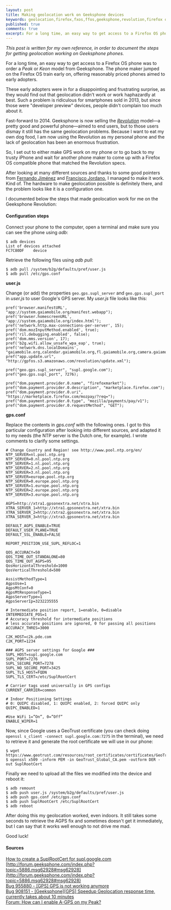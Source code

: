 ```yaml
---
layout: post
title: Making geolocation work on Geeksphone devices
keywords: geolocation,firefox,fxos,ffos,geeksphone,revolution,firefox os
published: true
comments: true
excerpt: For a long time, an easy way to get access to a Firefox OS phone was to order a Peak or Keon model from Geeksphone. The phone maker jumped on the Firefox OS train early on, offering reasonably priced phones aimed to early adopters.
---
```


*This post is written for my own reference, in order to document the steps for getting geolocation working on Geeksphone phones.*

For a long time, an easy way to get access to a Firefox OS phone was to order a *Peak* or *Keon* model from Geeksphone. The phone maker jumped on the Firefox OS train early on, offering reasonably priced phones aimed to early adopters.

These early adopters were in for a disappointing and frustrating surprise, as they would find out that geolocation didn't work or work haphazardly at best. Such a problem is ridiculous for smartphones sold in 2013, but since those were "developer preview" devices, people didn't complain too much about it.

Fast-forward to 2014. Geeksphone is now selling the [*Revolution*](http://www.geeksphone.com/#the-phone) model—a pretty good and powerful phone—aimed to end users, but to those users dismay it still has the same geolocation problems. Because I want to eat my own dog food, I am now using the Revolution as my personal phone and the lack of geolocation has been an enormous frustration.

So, I set out to either make GPS work on my phone or to go back to my trusty iPhone and wait for another phone maker to come up with a Firefox OS compatible phone that matched the Revolution specs.

After looking at many different sources and thanks to some good pointers from [Fernando Jiménez](http://twitter.com/f_jimenez) and [Francisco Jordano](http://twitter.com/mepartoconmigo), I managed to make it work. Kind of. The hardware to make geolocation possible is definitely there, and the problem looks like it is a configuration one.

I documented below the steps that made geolocation work for me on the Geeksphone Revolution:

#### Configuration steps

Connect your phone to the computer, open a terminal and make sure you can see the phone using *adb*:

    $ adb devices
    List of devices attached
    FC7C80DF	device

Retrieve the following files using *adb pull*:

    $ adb pull /system/b2g/defaults/pref/user.js
    $ adb pull /etc/gps.conf

**user.js**

Change (or add) the properties `geo.gps.supl_server` and `geo.gps.supl_port` in *user.js* to user Google's GPS server. My *user.js* file looks like this:

    pref('browser.manifestURL', "app://system.gaiamobile.org/manifest.webapp");
    pref('browser.homescreenURL', "app://system.gaiamobile.org/index.html");
    pref('network.http.max-connections-per-server', 15);
    pref('dom.mozInputMethod.enabled', true);
    pref('ril.debugging.enabled', false);
    pref('dom.mms.version', 17);
    pref('b2g.wifi.allow_unsafe_wpa_eap', true);
    pref('network.dns.localDomains', "gaiamobile.org,calendar.gaiamobile.org,fl.gaiamobile.org,camera.gaiamobile.org,communications.gaiamobile.org,gallery.gaiamobile.org,keyboard.gaiamobile.org,video.gaiamobile.org,homescreen.gaiamobile.org,wallpaper.gaiamobile.org,music.gaiamobile.org,bluetooth.gaiamobile.org,ringtones.gaiamobile.org,sms.gaiamobile.org,wappush.gaiamobile.org,email.gaiamobile.org,setringtone.gaiamobile.org,browser.gaiamobile.org,system.gaiamobile.org,clock.gaiamobile.org,settings.gaiamobile.org,pdfjs.gaiamobile.org,costcontrol.gaiamobile.org,marketplace.firefox.com.gaiamobile.org");
    pref("app.update.url", "http://gpfos.s3.amazonaws.com/revolution/update.xml");

    pref("geo.gps.supl_server", "supl.google.com");
    pref("geo.gps.supl_port", 7276);

    pref("dom.payment.provider.0.name", "firefoxmarket");
    pref("dom.payment.provider.0.description", "marketplace.firefox.com");
    pref("dom.payment.provider.0.uri", "https://marketplace.firefox.com/mozpay/?req=");
    pref("dom.payment.provider.0.type", "mozilla/payments/pay/v1");
    pref("dom.payment.provider.0.requestMethod", "GET");

**gps.conf**

Replace the contents in *gps.conf* with the following ones. I got to this particular configuration after looking into different sources, and adapted it to my needs (the NTP server is the Dutch one, for example). I wrote comments to clarify some settings.

    # Change Country and Region! see http://www.pool.ntp.org/en/
    NTP_SERVER=nl.pool.ntp.org
    NTP_SERVER=0.nl.pool.ntp.org
    NTP_SERVER=1.nl.pool.ntp.org
    NTP_SERVER=2.nl.pool.ntp.org
    NTP_SERVER=3.nl.pool.ntp.org
    NTP_SERVER=europe.pool.ntp.org
    NTP_SERVER=0.europe.pool.ntp.org
    NTP_SERVER=1.europe.pool.ntp.org
    NTP_SERVER=2.europe.pool.ntp.org
    NTP_SERVER=3.europe.pool.ntp.org

    AGPS=http://xtra1.gpsonextra.net/xtra.bin
    XTRA_SERVER_1=http://xtra1.gpsonextra.net/xtra.bin
    XTRA_SERVER_2=http://xtra2.gpsonextra.net/xtra.bin
    XTRA_SERVER_3=http://xtra3.gpsonextra.net/xtra.bin

    DEFAULT_AGPS_ENABLE=TRUE
    DEFAULT_USER_PLANE=TRUE
    DEFAULT_SSL_ENABLE=FALSE

    REPORT_POSITION_USE_SUPL_REFLOC=1

    QOS_ACCURACY=50
    QOS_TIME_OUT_STANDALONE=80
    QOS_TIME_OUT_AGPS=95
    QosHorizontalThreshold=1000
    QosVerticalThreshold=500

    AssistMethodType=1
    AgpsUse=1
    AgpsMtConf=0
    AgpsMtResponseType=1
    AgpsServerType=1
    AgpsServerIp=3232235555

    # Intermediate position report, 1=enable, 0=disable
    INTERMEDIATE_POS=1
    # Accuracy threshold for intermediate positions
    # less accurate positions are ignored, 0 for passing all positions
    ACCURACY_THRES=3000

    C2K_HOST=c2k.pde.com
    C2K_PORT=1234

    ### AGPS server settings for Google ###
    SUPL_HOST=supl.google.com
    SUPL_PORT=7276
    SUPL_SECURE_PORT=7278
    SUPL_NO_SECURE_PORT=3425
    SUPL_TLS_HOST=FQDN
    SUPL_TLS_CERT=/etc/SuplRootCert

    # Carrier tags used universally in GPS configs
    CURRENT_CARRIER=common

    # Indoor Positioning Settings
    # 0: QUIPC disabled, 1: QUIPC enabled, 2: forced QUIPC only
    QUIPC_ENABLED=1

    #Use WiFi 1=”On”, 0=”Off”
    ENABLE_WIPER=1

Now, since Google uses a GeoTrust certificate (you can check doing `openssl s_client -connect supl.google.com:7275` in the terminal), we need to retrieve it and generate the root certificate we will use in our phone:

    $ wget https://www.geotrust.com/resources/root_certificates/certificates/GeoTrust_Global_CA.pem
    $ openssl x509 -inform PEM -in GeoTrust_Global_CA.pem -outform DER -out SuplRootCert

Finally we need to upload all the files we modified into the device and reboot it:

    $ adb remount
    $ adb push user.js /system/b2g/defaults/pref/user.js
    $ adb push gps.conf /etc/gps.conf
    $ adb push SuplRootCert /etc/SuplRootCert
    $ adb reboot

After doing this my geolocation worked, even indoors. It still takes some seconds to retrieve the AGPS fix and sometimes doesn't get it immediately, but I can say that it works well enough to not drive me mad.

Good luck!

#### Sources

[How to create a SuplRootCert for supl.google.com](http://blog.cryptomilk.org/2012/07/24/how-to-create-a-suplrootcert-for-supl-google-com/)<br/>
[http://forum.geeksphone.com/index.php?topic=5886.msg62928#msg62928](http://forum.geeksphone.com/index.php?topic=5886.msg62928#msg62928)<br/>
[Bug 955880 - [GPS] GPS is not working anymore](https://bugzilla.mozilla.org/show_bug.cgi?id=955880)<br/>
[Bug 908151 - [Geeksphone][GPS] Speedup Geolocation response time, currently takes about 10 minutes](https://bugzilla.mozilla.org/show_bug.cgi?id=908151)<br/>
[Forum: How can I enable A-GPS on my Peak?](http://forum.geeksphone.com/index.php?topic=5410.0)<br/>

